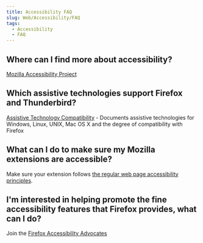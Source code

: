 ```yaml
---
title: Accessibility FAQ
slug: Web/Accessibility/FAQ
tags:
  - Accessibility
  - FAQ
---
```

## Where can I find more about accessibility?

[Mozilla Accessibility Project](/en-US/docs/Web/Accessibility)

## Which assistive technologies support Firefox and Thunderbird?

[Assistive Technology Compatibility](https://support.mozilla.com/en-US/kb/Assistive%20technology%20compatibility) - Documents assistive technologies for Windows, Linux, UNIX, Mac OS X and the degree of compatibility with Firefox

## What can I do to make sure my Mozilla extensions are accessible?

Make sure your extension follows [the regular web page accessibility principles](/en-US/docs/Learn/Tools_and_testing/Cross_browser_testing/Accessibility).

## I'm interested in helping promote the fine accessibility features that Firefox provides, what can I do?

Join the [Firefox Accessibility Advocates](http://accessfirefox.com/)
